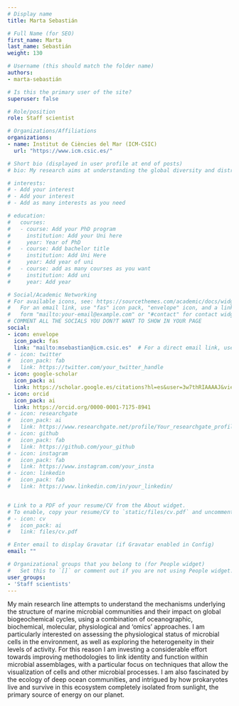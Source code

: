 ```yaml
---
# Display name
title: Marta Sebastián

# Full Name (for SEO)
first_name: Marta
last_name: Sebastián
weight: 130

# Username (this should match the folder name)
authors:
- marta-sebastián

# Is this the primary user of the site?
superuser: false

# Role/position
role: Staff scientist

# Organizations/Affiliations
organizations:
- name: Institut de Ciències del Mar (ICM-CSIC)
  url: "https://www.icm.csic.es/"

# Short bio (displayed in user profile at end of posts)
# bio: My research aims at understanding the global diversity and distribution of eukaryotic and prokaryotic microbes employing curated phylogenetic frameworks focusing on novel environmental taxa.

# interests:
# - Add your interest
# - Add your interest
# - Add as many interests as you need

# education:
#   courses:
#   - course: Add your PhD program
#     institution: Add your Uni here
#     year: Year of PhD
#   - course: Add bachelor title
#     institution: Add Uni Here
#     year: Add year of uni
#   - course: add as many courses as you want
#     institution: Add uni
#     year: Add year

# Social/Academic Networking
# For available icons, see: https://sourcethemes.com/academic/docs/widgets/#icons
#   For an email link, use "fas" icon pack, "envelope" icon, and a link in the
#   form "mailto:your-email@example.com" or "#contact" for contact widget.
# COMMENT ALL THE SOCIALS YOU DON?T WANT TO SHOW IN YOUR PAGE
social:
- icon: envelope
  icon_pack: fas
  link: "mailto:msebastian@icm.csic.es"  # For a direct email link, use "mailto:test@example.org".
# - icon: twitter
#   icon_pack: fab
#   link: https://twitter.com/your_twitter_handle
- icon: google-scholar
  icon_pack: ai
  link: https://scholar.google.es/citations?hl=es&user=3w7thRIAAAAJ&view_op=list_works&gmla=AJsN-F7ruxvZ2ejCmYVE6n6kZNnvrqzMAfHILMcp724lpGd5b3u4fvP8ICQu_FtuKZQ4Ntwii5BnpG7W9vIrNIsPIavdjpvgiT6zeBIQwgj7KWBG0hVXVB0
- icon: orcid
  icon_pack: ai
  link: https://orcid.org/0000-0001-7175-8941
# - icon: researchgate
#   icon_pack: ai
#   link: https://www.researchgate.net/profile/Your_researchgate_profile
# - icon: github
#   icon_pack: fab
#   link: https://github.com/your_github
# - icon: instagram
#   icon_pack: fab
#   link: https://www.instagram.com/your_insta
# - icon: linkedin
#   icon_pack: fab
#   link: https://www.linkedin.com/in/your_linkedin/


# Link to a PDF of your resume/CV from the About widget.
# To enable, copy your resume/CV to `static/files/cv.pdf` and uncomment the lines below.
# - icon: cv
#   icon_pack: ai
#   link: files/cv.pdf

# Enter email to display Gravatar (if Gravatar enabled in Config)
email: ""

# Organizational groups that you belong to (for People widget)
#   Set this to `[]` or comment out if you are not using People widget.
user_groups:
- 'Staff scientists'
---
```

My main research line attempts to understand the mechanisms underlying the structure of marine microbial communities and their impact on global biogeochemical cycles, using a combination of oceanographic, biochemical, molecular, physiological and ‘omics’ approaches. I am particularly interested on assessing the physiological status of microbial cells in the environment, as well as exploring the heterogeneity in their levels of activity. For this reason I am investing a considerable effort towards improving methodologies to link identity and function within microbial assemblages, with a particular focus on techniques that allow the visualization of cells and other microbial processes. I am also fascinated by the ecology of deep ocean communities, and intrigued by how prokaryotes live and survive in this ecosystem completely isolated from sunlight, the primary source of energy on our planet.
